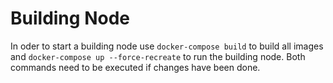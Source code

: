 # Building Node
In oder to start a building node use ``docker-compose build`` to build all images and ``docker-compose up --force-recreate``
to run the building node. Both commands need to be executed if changes have been done.